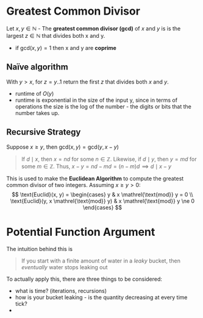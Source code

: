 # Greatest Common Divisor
Let $x,y \in \mathbb{N}$ - The **greatest common divisor ($\text{gcd}$)** of $x$ and $y$ is is the largest $z \in \mathbb{N}$ that divides both x and y.
- if $\text{gcd}(x,y) = 1$ then x and y are **coprime**
## Naïve algorithm
With $y > x$, for $z = y..1$ return the first $z$ that divides both $x$ and $y$.
- runtime of $O(y)$
- runtime is exponential in the size of the input y, since in terms of operations the size is the log of the number - the digits or bits that the number takes up.

## Recursive Strategy
Suppose $x \ge y$, then $\text{gcd}(x, y) = \text{gcd}(y, x - y)$ 
> If $d \mid x$, then $x = nd$ for some $n \in \mathbb{Z}$. Likewise, if $d \mid y$, then $y = md$ for some $m \in \mathbb Z$. Thus, $x - y = nd - md  = (n - m)d \implies d \mid x - y$

This is used to make the **Euclidean Algorithm** to compute the greatest common divisor of two integers.
Assuming $x \ge y > 0$:
$$
\text{Euclid}(x, y) =
\begin{cases}
y & x \mathrel{\text{mod}} y = 0 \\
\text{Euclid}(y, x \mathrel{\text{mod}} y) & x \mathrel{\text{mod}} y \ne 0
\end{cases}
$$

# Potential Function Argument
The intuition behind this is
> If you start with a finite amount of water in a *leaky* bucket, then *eventually* water stops leaking out

To actually apply this, there are three things to be considered:
- what is time? (iterations, recursions)
- how is your bucket leaking - is the quantity decreasing at every time tick?
- 
